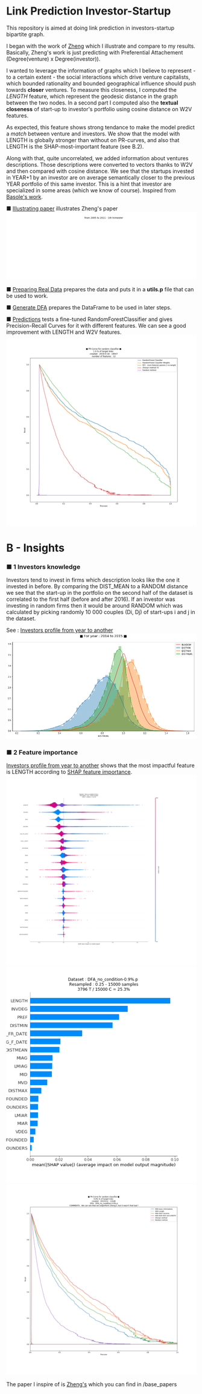 # Link Prediction Investor-Startup 

This repository is aimed at doing link prediction in investors-startup bipartite graph.

I began with the work of [Zheng](https://github.com/malaville/link_prediction/blob/master/base_papers/zheng.pdg) which I illustrate and compare to my results. Basically, Zheng's work is just predicting with Preferential Attachement (Degree(venture) x Degree(investor)).

I wanted to leverage the information of graphs which I believe to represent - to a certain extent - the social interactions which drive venture capitalists, which bounded rationality and bounded geographical influence should push towards **closer** ventures. To measure this closeness, I computed the *LENGTH* feature, which represent the geodesic distance in the graph between the two nodes. In a second part I computed also the **textual closeness** of start-up to investor's portfolio using cosine distance on W2V features.

As expected, this feature shows strong tendance to make the model predict a *match* between venture and investors. We show that the model with LENGTH is globally stronger than without on PR-curves, and also that LENGTH is the SHAP-most-important feature (see B.2).

Along with that, quite uncorrelated, we added information about ventures descriptions. Those descriptions were converted to vectors thanks to W2V and then compared with cosine distance. We see that the startups invested in YEAR+1 by an investor are on average semantically closer to the previous YEAR portfolio of this same investor. This is a hint that investor are specialized in some areas (which we know of course). Inspired from [Basole's work](https://doi.org/10.1109/TEM.2018.2855435). 

■ [Illustrating paper](https://github.com/malaville/link_prediction/blob/master/illustrating_paper.ipynb) illustrates Zheng's paper
![Illustrating one small graph that is growing](https://github.com/malaville/link_prediction/blob/master/content/gifexample_data.gif)


■ [Preparing Real Data](https://github.com/malaville/link_prediction/blob/master/preparing_real_data.ipynb) prepares the data and puts it in a **utils.p** file that can be used to work.

■ [Generate DFA](https://github.com/malaville/link_prediction/blob/master/generate-DFA.ipynb) prepares the DataFrame to be used in later steps.

■ [Predictions](https://github.com/malaville/link_prediction/blob/master/test-different-models.ipynb) tests a fine-tuned RandomForestClassifier and gives Precision-Recall Curves for it with different features. We can see a good improvement with LENGTH and W2V features.
![Results are better than Zheng's](https://github.com/malaville/link_prediction/blob/master/content/2019-4-18-14h47-1.9pc-featuresnb-12.png)

# B - Insights

### ■ 1 Investors knowledge

Investors tend to invest in firms which description looks like the one it invested in before. By comparing the DIST_MEAN to a RANDOM distance we see that the start-up in the portfolio on the second half of the dataset is correlated to the first half (before and after 2016). If an investor was investing in random firms then it would be around RANDOM which was calculated by picking randomly 10 000 couples (Di, Dj) of start-ups i and j in the dataset.

See : [Investors profile from year to another](https://github.com/malaville/link_prediction/blob/master/generate-investor-investing-profile.ipynb)
![Investor profiles](https://github.com/malaville/link_prediction/blob/master/content/K5_Investor_profiles.png)

### ■ 2 Feature importance

[Investors profile from year to another](https://github.com/malaville/link_prediction/blob/master/test-feature-importance.ipynb) shows that the most impactful feature is LENGTH according to [SHAP feature importance](https://github.com/slundberg/shap).
![Most Impactful Features](https://github.com/malaville/link_prediction/blob/master/content/SHAP_values.png)
![Most Impactful Features 2](https://github.com/malaville/link_prediction/blob/master/content/SHAP_values2.png)
![The PR-curve comparison)](https://github.com/malaville/link_prediction/blob/master/content/pr-curve-comparison-1.png)

The paper I inspire of is [Zheng's](https://github.com/malaville/link_prediction/blob/master/base_papers/zheng.pdg) which you can find in /base_papers


